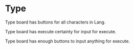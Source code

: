 # Type

Type board has buttons for all characters in Lang.

Type board has execute certainty for input for execute.

Type board has enough buttons to input anything for execute.
